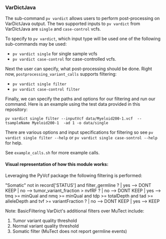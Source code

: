 ### VarDictJava

The sub-command `pv vardict` allows users to perform post-processing on VarDictJava output. The two supported inputs to `pv vardict` from VarDictJava are `single` and `case-control` vcfs. 

To specify to `pv vardict`, which input type will be used one of the following sub-commands may be used: 
- `pv vardict single` for single sample vcfs 
- `pv vardict case-control` for case-controlled vcfs. 

Next the user can specify, what post-processing should be done. Right now, `postprocessing_variant_calls` supports filtering: 
-  `pv vardict single filter` 
-  `pv vardict case-control filter` 

Finally, we can specify the paths and options for our filtering and run our command. Here is an example using the test data provided in this repository: 

`pv vardict single filter --inputVcf data/Myeloid200-1.vcf  --tsampleName Myeloid200-1  -ad 1 -o data/single`

There are various options and input specifications for filtering so see `pv vardict single filter --help` or `pv vardict single case-sontrol --help` for help. 

See `example_calls.sh` for more example calls. 

#### Visual representation of how this module works:

Leveraging the PyVcf package the following filtering is performed: 

"Somatic" not in record['STATUS'] and filter_germline ?
|
yes --> DONT KEEP
|
no --> tumor_variant_fraction > nvfRF ?
        |
        no --> DONT KEEP
        |
        yes --> tmq >= minQual and
                nmq >= minQual and
                tdp >= totalDepth and
                tad >= alleleDepth and
                tvf >= variantFraction ?
                |
                no --> DONT KEEP
                |
                yes --> KEEP

Note: BasicFiltering VarDict's additional filters over MuTect include:
1. Tumor variant quality threshold
2. Normal variant quality threshold
3. Somatic filter (MuTect does not report germline events)